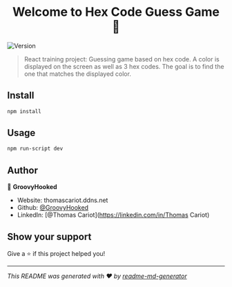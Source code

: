 <h1 align="center">Welcome to Hex Code Guess Game 👋</h1>
<p>
  <img alt="Version" src="https://img.shields.io/badge/version-0.0.0-blue.svg?cacheSeconds=2592000" />
</p>

> React training project: Guessing game based on hex code. A color is displayed on the screen as well as 3 hex codes. The goal is to find the one that matches the displayed color.

## Install

```sh
npm install
```

## Usage

```sh
npm run-script dev
```

## Author

👤 **GroovyHooked**

* Website: thomascariot.ddns.net
* Github: [@GroovyHooked](https://github.com/GroovyHooked)
* LinkedIn: [@Thomas Cariot](https://linkedin.com/in/Thomas Cariot)

## Show your support

Give a ⭐️ if this project helped you!

***
_This README was generated with ❤️ by [readme-md-generator](https://github.com/kefranabg/readme-md-generator)_